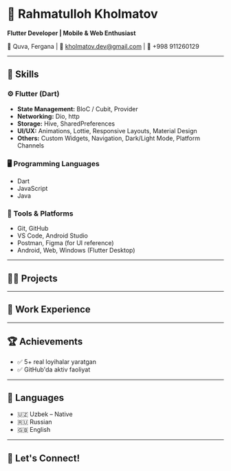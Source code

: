 # 💼 Rahmatulloh Kholmatov

**Flutter Developer | Mobile & Web Enthusiast**

📍 Quva, Fergana | 📨 kholmatov.dev@gmail.com | 📱 +998 911260129



---

## 🧠 Skills

### ⚙️ Flutter (Dart)
- **State Management:** BloC / Cubit, Provider
- **Networking:** Dio, http
- **Storage:** Hive, SharedPreferences
- **UI/UX:** Animations, Lottie, Responsive Layouts, Material Design
- **Others:** Custom Widgets, Navigation, Dark/Light Mode, Platform Channels

### 🖥 Programming Languages
- Dart
- JavaScript
- Java

### 🧰 Tools & Platforms
- Git, GitHub
- VS Code, Android Studio
- Postman, Figma (for UI reference)
- Android, Web, Windows (Flutter Desktop)

---

## 🧑‍💻 Projects


---

## 💼 Work Experience

---

## 🏆 Achievements

- ✅ 5+ real loyihalar yaratgan
- ✅ GitHub'da aktiv faoliyat

---

## 📌 Languages

- 🇺🇿 Uzbek – Native
- 🇷🇺 Russian  
- 🇬🇧 English

---

## 🔗 Let's Connect!

